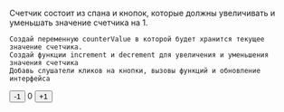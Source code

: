 Счетчик состоит из спана и кнопок, которые должны увеличивать и уменьшать значение счетчика на 1.

    Создай переменную counterValue в которой будет хранится текущее значение счетчика.
    Создай функции increment и decrement для увеличения и уменьшения значения счетчика
    Добавь слушатели кликов на кнопки, вызовы функций и обновление интерфейса

<div id="counter">
  <button type="button" data-action="decrement">-1</button>
  <span id="value">0</span>
  <button type="button" data-action="increment">+1</button>
</div>
